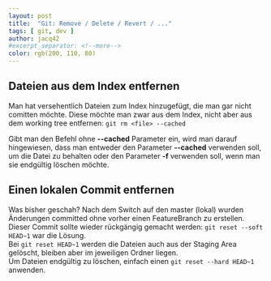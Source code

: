 ```yaml
---
layout: post
title:  "Git: Remove / Delete / Revert / ..."
tags: [ git, dev ]
author: jacq42
#excerpt_separator: <!--more-->
color: rgb(200, 110, 80)
---
```


## Dateien aus dem Index entfernen

Man hat versehentlich Dateien zum Index hinzugefügt, die man gar nicht comitten möchte. Diese möchte man zwar aus dem Index, nicht aber aus dem working tree entfernen:
`git rm <file> --cached`

Gibt man den Befehl ohne **--cached** Parameter ein, wird man darauf hingewiesen, dass man entweder den Parameter **--cached** verwenden soll, um die Datei zu behalten oder
den Parameter **-f** verwenden soll, wenn man sie endgültig löschen möchte.

## Einen lokalen Commit entfernen

Was bisher geschah? Nach dem Switch auf den master (lokal) wurden Änderungen committed ohne vorher einen FeatureBranch zu erstellen. 
Dieser Commit sollte wieder rückgängig gemacht werden: `git reset --soft HEAD~1` war die Lösung.\
Bei `git reset HEAD~1` werden die Dateien auch aus der Staging Area gelöscht, bleiben aber im jeweiligen Ordner liegen.\
Um Dateien endgültig zu löschen, einfach einen `git reset --hard HEAD~1` anwenden.